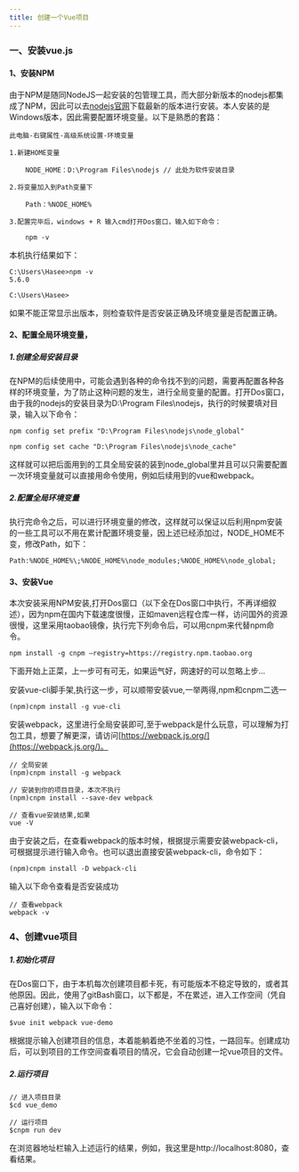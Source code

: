 ```yaml
---
title: 创建一个Vue项目
---
```


### 一、安装vue.js
#### 1、安装NPM
由于NPM是随同NodeJS一起安装的包管理工具，而大部分新版本的nodejs都集成了NPM，因此可以去[nodejs官网](http://nodejs.cn/)下载最新的版本进行安装。本人安装的是Windows版本，因此需要配置环境变量。以下是熟悉的套路：

    此电脑-右键属性-高级系统设置-环境变量
    
	1.新建HOME变量

		NODE_HOME：D:\Program Files\nodejs // 此处为软件安装目录
	
	2.将变量加入到Path变量下
		
		Path：%NODE_HOME%

	3.配置完毕后，windows + R 输入cmd打开Dos窗口，输入如下命令：
	
		npm -v
本机执行结果如下：
	
	C:\Users\Hasee>npm -v
	5.6.0

	C:\Users\Hasee>


如果不能正常显示出版本，则检查软件是否安装正确及环境变量是否配置正确。

#### 2、配置全局环境变量，
##### 1.创建全局安装目录
在NPM的后续使用中，可能会遇到各种的命令找不到的问题，需要再配置各种各样的环境变量，为了防止这种问题的发生，进行全局变量的配置。打开Dos窗口，由于我的nodejs的安装目录为D:\Program Files\nodejs，执行的时候要填对目录，输入以下命令：

	npm config set prefix "D:\Program Files\nodejs\node_global"
    
	npm config set cache "D:\Program Files\nodejs\node_cache"
	
这样就可以把后面用到的工具全局安装的装到node_global里并且可以只需要配置一次环境变量就可以直接用命令使用，例如后续用到的vue和webpack。
##### 2.配置全局环境变量
执行完命令之后，可以进行环境变量的修改，这样就可以保证以后利用npm安装的一些工具可以不用在累计配置环境变量，因上述已经添加过，NODE_HOME不变，修改Path，如下：
	
	Path:%NODE_HOME%\;%NODE_HOME%\node_modules;%NODE_HOME%\node_global;

#### 3、安装Vue
本次安装采用NPM安装,打开Dos窗口（以下全在Dos窗口中执行，不再详细叙述），因为npm在国内下载速度很慢，正如maven远程仓库一样，访问国外的资源很慢，这里采用taobao镜像，执行完下列命令后，可以用cnpm来代替npm命令。
	
	npm install -g cnpm –registry=https://registry.npm.taobao.org

下面开始上正菜，上一步可有可无，如果运气好，网速好的可以忽略上步...

安装vue-cli脚手架,执行这一步，可以顺带安装vue,一举两得,npm和cnpm二选一
	
	(npm)cnpm install -g vue-cli   

安装webpack，这里进行全局安装即可,至于webpack是什么玩意，可以理解为打包工具，想要了解更深，请访问[https://webpack.js.org/](https://webpack.js.org/)。

	// 全局安装
	(npm)cnpm install -g webpack

	// 安装到你的项目目录，本次不执行
	(npm)cnpm install --save-dev webpack

	// 查看vue安装结果,如果
	vue -V 

由于安装之后，在查看webpack的版本时候，根据提示需要安装webpack-cli，可根据提示进行输入命令。也可以退出直接安装webpack-cli，命令如下：

	(npm)cnpm install -D webpack-cli

输入以下命令查看是否安装成功
	
	// 查看webpack
	webpack -v

### 4、创建vue项目
##### 1.初始化项目
在Dos窗口下，由于本机每次创建项目都卡死，有可能版本不稳定导致的，或者其他原因。因此，使用了gitBash窗口，以下都是，不在累述，进入工作空间（凭自己喜好创建），输入以下命令：
	
	$vue init webpack vue-demo

根据提示输入创建项目的信息，本着能躺着绝不坐着的习性，一路回车。创建成功后，可以到项目的工作空间查看项目的情况，它会自动创建一坨vue项目的文件。

##### 2.运行项目

	// 进入项目目录
	$cd vue_demo

	// 运行项目
	$cnpm run dev

在浏览器地址栏输入上述运行的结果，例如，我这里是http://localhost:8080，查看结果。
